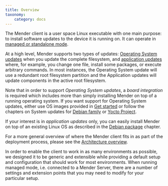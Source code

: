 ```yaml
---
title: Overview
taxonomy:
    category: docs
---
```


The Mender client is a user space Linux executable with one main purpose: to
install software updates to the device it is running on. It can operate in
[managed or standalone
mode](../../02.Overview/01.Introduction/docs.md#client-modes-of-operation).

At a high level, Mender supports two types of updates: [Operating System
updates](../../02.Overview/01.Introduction/docs.md#robust-operating-system-updates) when
you update the complete filesystem, and [application
updates](../../02.Overview/01.Introduction/docs.md#Application-updates) where,
for example, you change one file, install some packages, or execute arbitrary
commands. In most instances, the Operating System update will use a redundant
root filesystem partition and the Application updates will update components in
the active root filesystem.

Note that in order to support *Operating System updates*, a *board integration* is
required which includes more than simply installing Mender on top of a running
operating system. If you want support for Operating System updates, either use OS images
provided in [Get started](../../01.Get-started) or follow the chapters on System
updates for [Debian family](../../04.Operating-System-updates-Debian-family/chapter.md) or
[Yocto Project](../../05.Operating-System-updates-Yocto-Project/chapter.md).

If your interest is in *application updates* only, you can easily install
Mender on top of an existing Linux OS as described in the [Debian
package](../02.Install-with-Debian-package/docs.md) chapter.

For a more general overview of where the Mender client fits in as part of the
deployment process, please see the [Architecture
overview](../../02.Overview/01.Introduction/docs.md).

In order to enable the client to work in as many environments as possible, we
designed it to be generic and extensible while providing a default setup and
configuration that should work for most environments. When running managed mode,
i.e. connected to a Mender Server, there are a number of settings and extension
points that you may need to modify for your particular setup.



